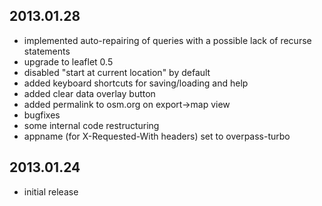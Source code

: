 2013.01.28
----------
* implemented auto-repairing of queries with a possible lack of recurse statements
* upgrade to leaflet 0.5
* disabled "start at current location" by default
* added keyboard shortcuts for saving/loading and help
* added clear data overlay button
* added permalink to osm.org on export->map view
* bugfixes
* some internal code restructuring
* appname (for X-Requested-With headers) set to overpass-turbo

2013.01.24
----------
* initial release

